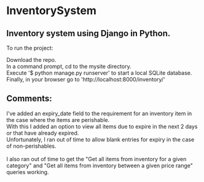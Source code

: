 # InventorySystem

## Inventory system using Django in Python.

To run the project:

Download the repo.<br/>
In a command prompt, cd to the mysite directory.<br/>
Execute '$ python manage.py runserver' to start a local SQLite database.<br/>
Finally, in your browser go to 'http://localhost:8000/inventory/'<br/>


## Comments:

I've added an expiry_date field to the requirement for an inventory item in the case where the items are perishable.<br/>
With this I added an option to view all items due to expire in the next 2 days or that have already expired.<br/>
Unfortunately, I ran out of time to allow blank entries for expiry in the case of non-perishables.<br/>
<br/>
I also ran out of time to get the "Get all items from inventory for a given category" and "Get all items from inventory between a given price range" queries working.<br/>
<br/>
